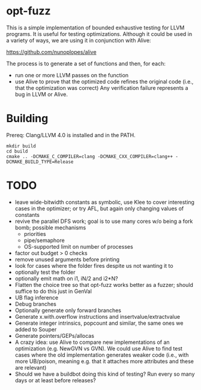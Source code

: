 # opt-fuzz

This is a simple implementation of bounded exhaustive testing for LLVM
programs. It is useful for testing optimizations. Although it could be
used in a variety of ways, we are using it in conjunction with Alive:

  https://github.com/nunoplopes/alive

The process is to generate a set of functions and then, for each:
- run one or more LLVM passes on the function
- use Alive to prove that the optimized code refines the original code (i.e.,
  that the optimization was correct)
Any verification failure represents a bug in LLVM or Alive.

# Building

Prereq: Clang/LLVM 4.0 is installed and in the PATH.

```
mkdir build
cd build
cmake .. -DCMAKE_C_COMPILER=clang -DCMAKE_CXX_COMPILER=clang++ -DCMAKE_BUILD_TYPE=Release
```

# TODO

- leave wide-bitwidth constants as symbolic, use Klee to cover
  interesting cases in the optimizer; or try AFL, but again only
  changing values of constants
- revive the parallel DFS work; goal is to use many cores w/o being a
  fork bomb; possible mechanisms
  * priorities
  * pipe/semaphore
  * OS-supported limit on number of processes
- factor out budget > 0 checks
- remove unused arguments before printing
- look for cases where the folder fires despite us not wanting it to
- optionally test the folder
- optionally emit math on i1, iN/2 and i2*N?
- Flatten the choice tree so that opt-fuzz works better as a fuzzer;
  should suffice to do this just in GenVal
- UB flag inference
- Debug branches
- Optionally generate only forward branches
- Generate x.with.overflow instructions and insertvalue/extractvalue
- Generate integer intrinsics, popcount and similar, the same ones we
  added to Souper
- Generate pointers/GEPs/allocas
- A crazy idea: use Alive to compare new implementations of an
  optimization (e.g. NewGVN vs GVN). We could use Alive to find test
  cases where the old implementation generates weaker code (i.e., with
  more UB/poison, meaning e.g. that it attaches more attributes and
  these are relevant)
- Should we have a buildbot doing this kind of testing? Run every so
  many days or at least before releases?
